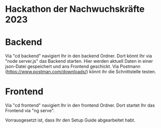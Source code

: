 # Hackathon der Nachwuchskräfte 2023

# Backend
Via "cd backend" navigiert Ihr in den backend Ordner. 
Dort könnt Ihr via "node server.js" das Backend starten.
Hier werden aktuell Daten in einer json-Datei gespeichert und ans Frontend geschickt.
Via Postmann (https://www.postman.com/downloads/) könnt ihr die Schnittstelle testen.

# Frontend
Via "cd frontend" navigiert Ihr in den frontend Ordner.
Dort startet Ihr das Frontend via "ng serve".

Vorrausgesetzt ist, dass Ihr den Setup Guide abgearbeitet habt.
